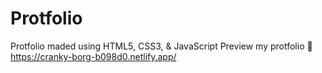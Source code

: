 # Protfolio
Protfolio maded using HTML5, CSS3, &amp; JavaScript 
Preview my protfolio 🔗 https://cranky-borg-b098d0.netlify.app/
